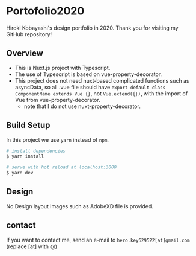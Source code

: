 # Portofolio2020

Hiroki Kobayashi's design portfolio in 2020. Thank you for visiting my GitHub repository!

## Overview
* This is Nuxt.js project with Typescript.
* The use of Typescript is based on vue-property-decorator.
* This project does not need nuxt-based complicated functions such as asyncData, so all .vue file should have ``export default class ComponentName extends Vue {}``, not ``Vue.extend({})``, with the import of Vue from vue-property-decorator.
  * note that I do not use nuxt-property-decorator.

## Build Setup

In this project we use ``yarn`` instead of ``npm``.

```bash
# install dependencies
$ yarn install

# serve with hot reload at localhost:3000
$ yarn dev
```
## Design
No Design layout images such as AdobeXD file is provided.

## contact
If you want to contact me, send an e-mail to ``hero.key629522[at]gmail.com`` (replace [at] with @)
